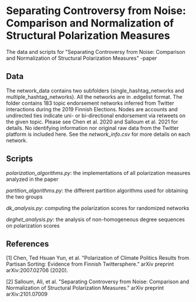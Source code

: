# Separating Controversy from Noise: Comparison and Normalization of Structural Polarization Measures
The data and scripts for "Separating Controversy from Noise: Comparison and Normalization of Structural Polarization Measures" -paper

## Data

The network_data contains two subfolders (single_hashtag_networks and multiple_hashtag_networks). All the networks are in .edgelist format. The folder contains 183 topic endorsement networks inferred from Twitter interactions during the 2019 Finnish Elections. Nodes are accounts and undirected ties indicate uni- or bi-directional endorsement via retweets on the given topic. Please see Chen et al. 2020 and Salloum et al. 2021 for details. No identifying information nor original raw data from the Twitter platform is included here. See the *network_info.csv* for more details on each network.

## Scripts

*polarization_algorithms.py*: the implementations of all polarization measures analyzed in the paper

*partition_algorithms.py*: the different partition algorithms used for obtaining the two groups

*dk_analysis.py*: computing the polarization scores for randomized networks

*deghet_analysis.py*: the analysis of non-homogeneous degree sequences on polarization scores

## References
<a id="1">[1]</a> 
Chen, Ted Hsuan Yun, et al. "Polarization of Climate Politics Results from Partisan Sorting: Evidence from Finnish Twittersphere." arXiv preprint arXiv:2007.02706 (2020).

[2] Salloum, Ali, et al. "Separating Controversy from Noise: Comparison and Normalization of Structural Polarization Measures." arXiv preprint arXiv:2101.07009

